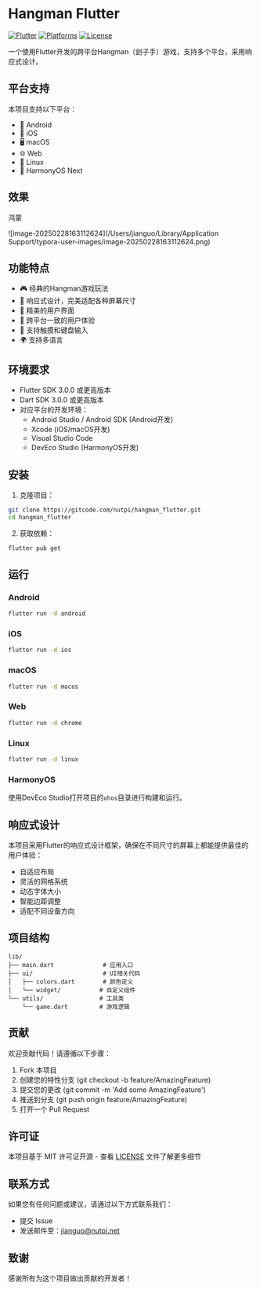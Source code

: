 # Hangman Flutter

[![Flutter](https://img.shields.io/badge/Flutter-3.x-blue.svg)](https://flutter.dev)
[![Platforms](https://img.shields.io/badge/Platforms-Android%20%7C%20iOS%20%7C%20macOS%20%7C%20Web%20%7C%20Linux%20%7C%20HarmonyOS-orange.svg)](#平台支持)
[![License](https://img.shields.io/badge/License-MIT-green.svg)](LICENSE)

一个使用Flutter开发的跨平台Hangman（刽子手）游戏，支持多个平台，采用响应式设计。

## 平台支持

本项目支持以下平台：

- 📱 Android
- 📱 iOS
- 🖥️ macOS
- 🌐 Web
- 🐧 Linux
- 🔮 HarmonyOS Next

## 效果

鸿蒙

![image-20250228163112624](/Users/jianguo/Library/Application Support/typora-user-images/image-20250228163112624.png)

## 功能特点

- 🎮 经典的Hangman游戏玩法
- 📱 响应式设计，完美适配各种屏幕尺寸
- 🌈 精美的用户界面
- 🔄 跨平台一致的用户体验
- 🎯 支持触摸和键盘输入
- 🌍 支持多语言

## 环境要求

- Flutter SDK 3.0.0 或更高版本
- Dart SDK 3.0.0 或更高版本
- 对应平台的开发环境：
  - Android Studio / Android SDK (Android开发)
  - Xcode (iOS/macOS开发)
  - Visual Studio Code
  - DevEco Studio (HarmonyOS开发)

## 安装

1. 克隆项目：

```bash
git clone https://gitcode.com/nutpi/hangman_flutter.git
cd hangman_flutter
```

2. 获取依赖：

```bash
flutter pub get
```

## 运行

### Android

```bash
flutter run -d android
```

### iOS

```bash
flutter run -d ios
```

### macOS

```bash
flutter run -d macos
```

### Web

```bash
flutter run -d chrome
```

### Linux

```bash
flutter run -d linux
```

### HarmonyOS

使用DevEco Studio打开项目的`ohos`目录进行构建和运行。

## 响应式设计

本项目采用Flutter的响应式设计框架，确保在不同尺寸的屏幕上都能提供最佳的用户体验：

- 自适应布局
- 灵活的网格系统
- 动态字体大小
- 智能边距调整
- 适配不同设备方向

## 项目结构

```
lib/
├── main.dart              # 应用入口
├── ui/                    # UI相关代码
│   ├── colors.dart        # 颜色定义
│   └── widget/           # 自定义组件
└── utils/                # 工具类
    └── game.dart         # 游戏逻辑
```

## 贡献

欢迎贡献代码！请遵循以下步骤：

1. Fork 本项目
2. 创建您的特性分支 (git checkout -b feature/AmazingFeature)
3. 提交您的更改 (git commit -m 'Add some AmazingFeature')
4. 推送到分支 (git push origin feature/AmazingFeature)
5. 打开一个 Pull Request

## 许可证

本项目基于 MIT 许可证开源 - 查看 [LICENSE](LICENSE) 文件了解更多细节

## 联系方式

如果您有任何问题或建议，请通过以下方式联系我们：

- 提交 Issue
- 发送邮件至：[jianguo@nutpi.net](mailto:jianguo@nutpi.net)

## 致谢

感谢所有为这个项目做出贡献的开发者！